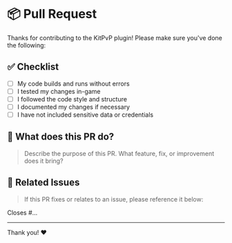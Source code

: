 # 📦 Pull Request

Thanks for contributing to the KitPvP plugin! Please make sure you've done the following:

## ✅ Checklist

- [ ] My code builds and runs without errors
- [ ] I tested my changes in-game
- [ ] I followed the code style and structure
- [ ] I documented my changes if necessary
- [ ] I have not included sensitive data or credentials

## 🧠 What does this PR do?

> Describe the purpose of this PR. What feature, fix, or improvement does it bring?

## 🔗 Related Issues

> If this PR fixes or relates to an issue, please reference it below:

Closes #...

---

Thank you! ❤️
